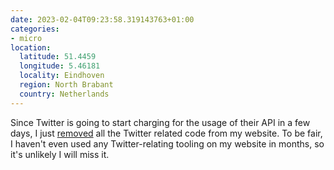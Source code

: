 ```yaml
---
date: 2023-02-04T09:23:58.319143763+01:00
categories:
- micro
location:
  latitude: 51.4459
  longitude: 5.46181
  locality: Eindhoven
  region: North Brabant
  country: Netherlands
---
```


Since Twitter is going to start charging for the usage of their API in a few days, I just [removed](https://github.com/hacdias/eagle/commit/a6fcc99502c4ceb1ea95ff061e39ad135ec234bb) all the Twitter related code from my website. To be fair, I haven't even used any Twitter-relating tooling on my website in months, so it's unlikely I will miss it.
